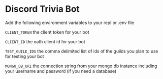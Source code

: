 # Discord Trivia Bot

Add the following environment variables to your repl or .env file

`CLIENT_TOKEN` the client token for your bot

`CLIENT_ID` the oath client id for your bot

`TEST_GUILD_IDS` the comma delimited list of ids of the guilds you plan to use for testing your bot

`MONGO_DB_URI` the connection string from your mongo db instance including your username and password (if you need a database)
